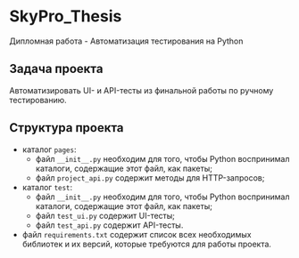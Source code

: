 # SkyPro_Thesis
Дипломная работа - Автоматизация тестирования на Python

## Задача проекта
Автоматизировать UI- и API-тесты из финальной работы по ручному тестированию.

## Структура проекта
 - каталог `pages`:
   - файл `__init__.py` необходим для того, чтобы Python воспринимал каталоги, содержащие этот файл, как пакеты;
   - файл `project_api.py` содержит методы для HTTP-запросов;
 - каталог `test`:
   - файл `__init__.py` необходим для того, чтобы Python воспринимал каталоги, содержащие этот файл, как пакеты;
   - файл `test_ui.py` содержит UI-тесты;
   - файл `test_api.py` содержит API-тесты.
 - файл `requirements.txt` содержит список всех необходимых библиотек и их версий, которые требуются для работы проекта.
